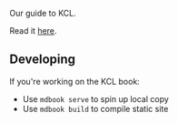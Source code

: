 Our guide to KCL.

Read it [here](https://zoo.dev/docs/kcl-book/intro.html).

## Developing

If you're working on the KCL book:

 - Use `mdbook serve` to spin up local copy
 - Use `mdbook build` to compile static site

